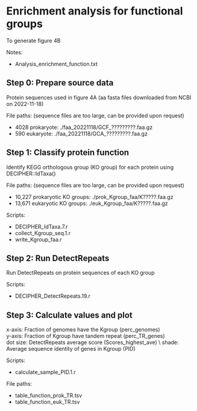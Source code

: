 # Enrichment analysis for functional groups
To generate figure 4B

Notes:
 - Analysis_enrichment_function.txt


Step 0: Prepare source data
---
Protein sequences used in figure 4A (aa fasta files downloaded from NCBI on 2022-11-18)

File paths: (sequence files are too large, can be provided upon request)
 - 4028 prokaryote: ./faa_20221118/GCF_?????????.faa.gz
 - 590 eukaryote: ./faa_20221118/GCA_?????????.faa.gz 

	 
Step 1: Classify protein function
---
Identify KEGG orthologous group (KO group) for each protein using DECIPHER::IdTaxa()

File paths: (sequence files are too large, can be provided upon request)
 - 10,227 prokaryotic KO groups: ./prok_Kgroup_faa/K?????.faa.gz
 - 13,671 eukaryotic KO groups: ./euk_Kgroup_faa/K?????.faa.gz 

Scripts:
 - DECIPHER_IdTaxa.7.r
 - collect_Kgroup_seq.1.r
 - write_Kgroup_faa.r


Step 2: Run DetectRepeats
---
Run DetectRepeats on protein sequences of each KO group

Scripts:
 - DECIPHER_DetectRepeats.19.r


Step 3: Calculate values and plot
---
x-axis: Fraction of genomes have the Kgroup (perc_genomes) \
y-axis: Fraction of Kgroup have tandem repeat (perc_TR_genes) \
dot size: DetectRepeats average score (Scores_highest_ave) \ 
shade: Average sequence identity of genes in Kgroup (PID)

Scripts:
 - calculate_sample_PID.1.r

File paths:
 - table_function_prok_TR.tsv
 - table_function_euk_TR.tsv
